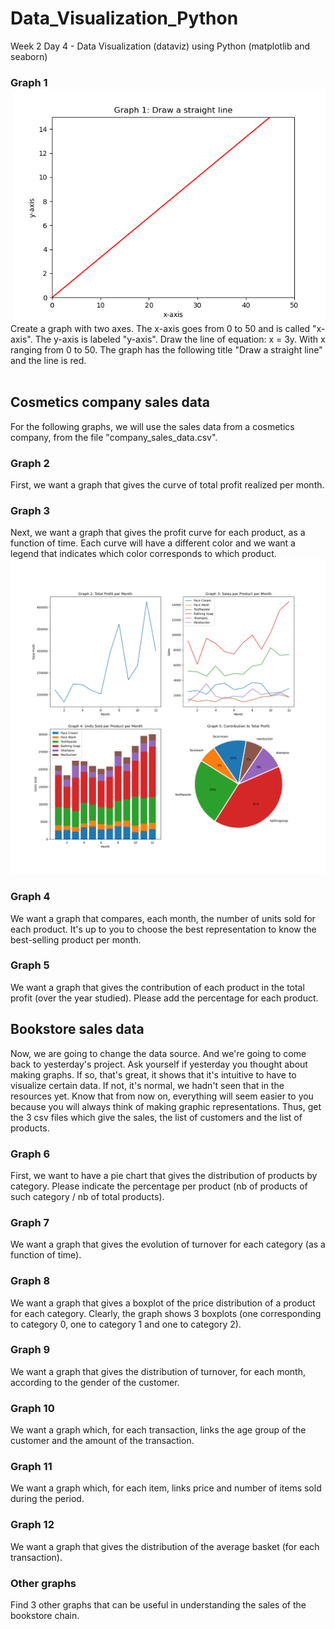 # Data_Visualization_Python
Week 2 Day 4 - Data Visualization (dataviz) using Python (matplotlib and seaborn)
</br>

### Graph 1 <img align=right src=graphs/graph1.png width="500">

Create a graph with two axes. The x-axis goes from 0 to 50 and is called "x-axis". The y-axis is labeled "y-axis".
Draw the line of equation: x = 3y. With x ranging from 0 to 50.
The graph has the following title "Draw a straight line" and the line is red.
</br>
</br>

## Cosmetics company sales data
For the following graphs, we will use the sales data from a cosmetics company, from the file "company_sales_data.csv".  

### Graph 2
First, we want a graph that gives the curve of total profit realized per month.

### Graph 3
Next, we want a graph that gives the profit curve for each product, as a function of time.
Each curve will have a different color and we want a legend that indicates which color corresponds to which product.
<img src=graphs/graph2345.png>

### Graph 4
We want a graph that compares, each month, the number of units sold for each product. It's up to you to choose the best representation to know the best-selling product per month.

### Graph 5
We want a graph that gives the contribution of each product in the total profit (over the year studied). Please add the percentage for each product.

## Bookstore sales data
Now, we are going to change the data source. And we're going to come back to yesterday's project. Ask yourself if yesterday you thought about making graphs. If so, that's great, it shows that it's intuitive to have to visualize certain data. If not, it's normal, we hadn't seen that in the resources yet. Know that from now on, everything will seem easier to you because you will always think of making graphic representations. Thus, get the 3 csv files which give the sales, the list of customers and the list of products.

### Graph 6
First, we want to have a pie chart that gives the distribution of products by category. Please indicate the percentage per product (nb of products of such category / nb of total products).

### Graph 7
We want a graph that gives the evolution of turnover for each category (as a function of time).

### Graph 8
We want a graph that gives a boxplot of the price distribution of a product for each category. Clearly, the graph shows 3 boxplots (one corresponding to category 0, one to category 1 and one to category 2).

### Graph 9
We want a graph that gives the distribution of turnover, for each month, according to the gender of the customer.

### Graph 10
We want a graph which, for each transaction, links the age group of the customer and the amount of the transaction.

### Graph 11
We want a graph which, for each item, links price and number of items sold during the period.

### Graph 12
We want a graph that gives the distribution of the average basket (for each transaction).

### Other graphs
Find 3 other graphs that can be useful in understanding the sales of the bookstore chain.
